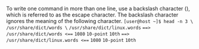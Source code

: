 To write one command in more than one line, use a backslash character (\), which is referred to as
the escape character. The backslash character ignores the meaning of the following character.
`[user@host ~]$ head -n 3 \`
`/usr/share/dict/words \`
`/usr/share/dict/linux.words`
`==> /usr/share/dict/words <==`
`1080`
`10-point`
`10th`
`==> /usr/share/dict/linux.words <==`
`1080`
`10-point`
`10th`

